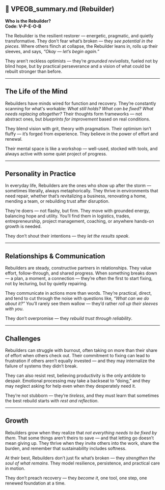 ## 📄 VPEOB_summary.md (Rebuilder)

**Who is the Rebuilder?**  
**Code: V-P-E-O-B**

The Rebuilder is the resilient restorer — energetic, pragmatic, and quietly transformative. They don't fear what’s broken — they *see potential in the pieces*. Where others flinch at collapse, the Rebuilder leans in, rolls up their sleeves, and says, *“Okay — let’s begin again.”*

They aren’t reckless optimists — they’re *grounded revivalists*, fueled not by blind hope, but by practical perseverance and a vision of what could be rebuilt stronger than before.

---

## The Life of the Mind

Rebuilders have minds wired for function and recovery. They’re constantly scanning for what's workable: *What still holds? What can be fixed? What needs replacing altogether?* Their thoughts form frameworks — not abstract ones, but *blueprints for improvement* based on real conditions.

They blend vision with grit, theory with pragmatism. Their optimism isn’t fluffy — it’s forged from experience. They believe in the power of effort and renewal.

Their mental space is like a workshop — well-used, stocked with tools, and always active with some quiet project of progress.

---

## Personality in Practice

In everyday life, Rebuilders are the ones who show up after the storm — sometimes literally, always metaphorically. They thrive in environments that need repair, whether that’s revitalizing a business, renovating a home, mending a team, or rebuilding trust after disruption.

They’re doers — not flashy, but firm. They move with grounded energy, balancing hope and utility. You’ll find them in logistics, trades, entrepreneurship, project management, coaching, or anywhere hands-on growth is needed.

They don’t shout their intentions — they *let the results speak*.

---

## Relationships & Communication

Rebuilders are steady, constructive partners in relationships. They value effort, follow-through, and shared progress. When something breaks down — a plan, a moment, a connection — they’re often the first to start fixing, not by lecturing, but by quietly repairing.

They communicate in actions more than words. They’re practical, direct, and tend to cut through the noise with questions like, *“What can we do about it?”* You’ll rarely see them wallow — they’d rather *roll up their sleeves with you*.

They don’t overpromise — they *rebuild trust through reliability*.

---

## Challenges

Rebuilders can struggle with burnout, often taking on more than their share of effort when others check out. Their commitment to fixing can lead to frustration if others aren’t equally invested — and they may internalize the failure of systems they didn’t break.

They can also resist rest, believing productivity is the only antidote to despair. Emotional processing may take a backseat to “doing,” and they may neglect asking for help even when they desperately need it.

They’re not stubborn — they’re *tireless*, and they must learn that sometimes the best rebuild starts with *rest and reflection*.

---

## Growth

Rebuilders grow when they realize that *not everything needs to be fixed by them*. That some things aren’t theirs to save — and that letting go doesn’t mean giving up. They thrive when they invite others into the work, share the burden, and remember that sustainability includes softness.

At their best, Rebuilders don’t just fix what’s broken — they *strengthen the soul of what remains*. They model resilience, persistence, and practical care in motion.

They don’t preach recovery — they *become it*, one tool, one step, one renewed foundation at a time.
